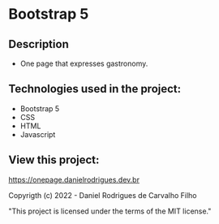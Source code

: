 # Bootstrap 5

## Description

- One page that expresses gastronomy.

## Technologies used in the project:

- Bootstrap 5
- CSS
- HTML
- Javascript

## View this project:

https://onepage.danielrodrigues.dev.br

Copyrigth (c) 2022 - Daniel Rodrigues de Carvalho Filho

"This project is licensed under the terms of the MIT license."
